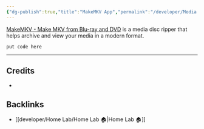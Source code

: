 ```yaml
---
{"dg-publish":true,"title":"MakeMKV App","permalink":"/developer/Media Tools/Make MKV Ripper/","dgPassFrontmatter":true}
---
```



[MakeMKV - Make MKV from Blu-ray and DVD](https://makemkv.com/)[]() is a media disc ripper that helps archive and view your media in a modern format.

```shell
put code here
```

---
## Credits
- 

## Backlinks
- [[developer/Home Lab/Home Lab 🏠\|Home Lab 🏠]]